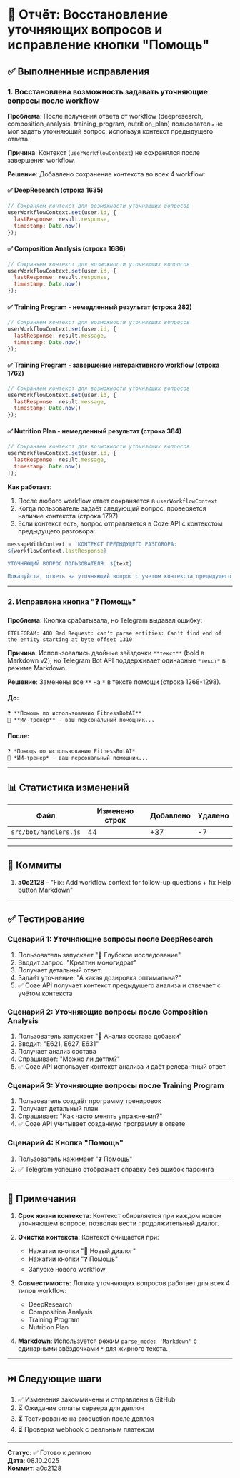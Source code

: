 # 🔧 Отчёт: Восстановление уточняющих вопросов и исправление кнопки "Помощь"

## ✅ Выполненные исправления

### 1. Восстановлена возможность задавать уточняющие вопросы после workflow
**Проблема**: После получения ответа от workflow (deepresearch, composition_analysis, training_program, nutrition_plan) пользователь не мог задать уточняющий вопрос, используя контекст предыдущего ответа.

**Причина**: Контекст (`userWorkflowContext`) не сохранялся после завершения workflow.

**Решение**: Добавлено сохранение контекста во всех 4 workflow:

#### ✅ DeepResearch (строка 1635)
```javascript
// Сохраняем контекст для возможности уточняющих вопросов
userWorkflowContext.set(user.id, {
  lastResponse: result.response,
  timestamp: Date.now()
});
```

#### ✅ Composition Analysis (строка 1686)
```javascript
// Сохраняем контекст для возможности уточняющих вопросов
userWorkflowContext.set(user.id, {
  lastResponse: result.response,
  timestamp: Date.now()
});
```

#### ✅ Training Program - немедленный результат (строка 282)
```javascript
// Сохраняем контекст для возможности уточняющих вопросов
userWorkflowContext.set(user.id, {
  lastResponse: result.message,
  timestamp: Date.now()
});
```

#### ✅ Training Program - завершение интерактивного workflow (строка 1762)
```javascript
// Сохраняем контекст для возможности уточняющих вопросов
userWorkflowContext.set(user.id, {
  lastResponse: result.message,
  timestamp: Date.now()
});
```

#### ✅ Nutrition Plan - немедленный результат (строка 384)
```javascript
// Сохраняем контекст для возможности уточняющих вопросов
userWorkflowContext.set(user.id, {
  lastResponse: result.message,
  timestamp: Date.now()
});
```

**Как работает**:
1. После любого workflow ответ сохраняется в `userWorkflowContext`
2. Когда пользователь задаёт следующий вопрос, проверяется наличие контекста (строка 1797)
3. Если контекст есть, вопрос отправляется в Coze API с контекстом предыдущего разговора:
```javascript
messageWithContext = `КОНТЕКСТ ПРЕДЫДУЩЕГО РАЗГОВОРА:
${workflowContext.lastResponse}

УТОЧНЯЮЩИЙ ВОПРОС ПОЛЬЗОВАТЕЛЯ: ${text}

Пожалуйста, ответь на уточняющий вопрос с учетом контекста предыдущего анализа.`;
```

---

### 2. Исправлена кнопка "❓ Помощь"
**Проблема**: Кнопка срабатывала, но Telegram выдавал ошибку:
```
ETELEGRAM: 400 Bad Request: can't parse entities: Can't find end of the entity starting at byte offset 1310
```

**Причина**: Использовались двойные звёздочки `**текст**` (bold в Markdown v2), но Telegram Bot API поддерживает одинарные `*текст*` в режиме Markdown.

**Решение**: Заменены все `**` на `*` в тексте помощи (строка 1268-1298).

#### До:
```markdown
❓ **Помощь по использованию FitnessBotAI**
🤖 **ИИ-тренер** - ваш персональный помощник...
```

#### После:
```markdown
❓ *Помощь по использованию FitnessBotAI*
🤖 *ИИ-тренер* - ваш персональный помощник...
```

---

## 📊 Статистика изменений

| Файл | Изменено строк | Добавлено | Удалено |
|------|----------------|-----------|---------|
| `src/bot/handlers.js` | 44 | +37 | -7 |

---

## 🚀 Коммиты

1. **a0c2128** - "Fix: Add workflow context for follow-up questions + fix Help button Markdown"

---

## ✅ Тестирование

### Сценарий 1: Уточняющие вопросы после DeepResearch
1. Пользователь запускает "🔬 Глубокое исследование"
2. Вводит запрос: "Креатин моногидрат"
3. Получает детальный ответ
4. Задаёт уточнение: "А какая дозировка оптимальна?"
5. ✅ Coze API получает контекст предыдущего анализа и отвечает с учётом контекста

### Сценарий 2: Уточняющие вопросы после Composition Analysis
1. Пользователь запускает "🧪 Анализ состава добавки"
2. Вводит: "E621, E627, E631"
3. Получает анализ состава
4. Спрашивает: "Можно ли детям?"
5. ✅ Coze API использует контекст анализа и даёт релевантный ответ

### Сценарий 3: Уточняющие вопросы после Training Program
1. Пользователь создаёт программу тренировок
2. Получает детальный план
3. Спрашивает: "Как часто менять упражнения?"
4. ✅ Coze API учитывает созданную программу в ответе

### Сценарий 4: Кнопка "Помощь"
1. Пользователь нажимает "❓ Помощь"
2. ✅ Telegram успешно отображает справку без ошибок парсинга

---

## 📝 Примечания

1. **Срок жизни контекста**: Контекст обновляется при каждом новом уточняющем вопросе, позволяя вести продолжительный диалог.

2. **Очистка контекста**: Контекст очищается при:
   - Нажатии кнопки "🔄 Новый диалог"
   - Нажатии кнопки "❓ Помощь"
   - Запуске нового workflow

3. **Совместимость**: Логика уточняющих вопросов работает для всех 4 типов workflow:
   - DeepResearch
   - Composition Analysis
   - Training Program
   - Nutrition Plan

4. **Markdown**: Используется режим `parse_mode: 'Markdown'` с одинарными звёздочками `*` для жирного текста.

---

## ⏭️ Следующие шаги

1. ✅ Изменения закоммичены и отправлены в GitHub
2. ⏳ Ожидание оплаты сервера для деплоя
3. ⏳ Тестирование на production после деплоя
4. ⏳ Проверка webhook с реальным платежом

---

**Статус**: ✅ Готово к деплою  
**Дата**: 08.10.2025  
**Коммит**: a0c2128
